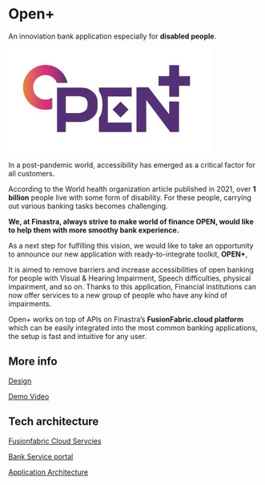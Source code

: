 # Open+

An innoviation bank application especially for **disabled people**.

<img src="./resource/opentofuture.png" alt="open+ log Image."/>

In a post-pandemic world, accessibility has emerged as a critical factor for all customers.  

According to the World health organization article published in 2021, over **1 billion** people live with some form of disability. For these people, carrying out various banking tasks becomes challenging. 

**We, at Finastra, always strive to make world of finance OPEN, would like to help them with more smoothy bank experience.**

As a next step for fulfilling this vision, we would like to take an opportunity to announce our new application with ready-to-integrate toolkit, **OPEN+**, 

It is aimed to remove barriers and increase accessibilities of open banking for people with Visual & Hearing Impairment, Speech difficulties, physical impairment, and so on. Thanks to this application, Financial institutions can now offer services to a new group of people who have any kind of impairments.  

Open+ works on top of APIs on Finastra’s **FusionFabric.cloud platform** which can be easily integrated into the most common banking applications, the setup is fast and intuitive for any user.


## More info
[Design](https://www.figma.com/file/CzHrvNVGyDUd7YdFxD5IwY/OPEN%2B?node-id=0%3A1 
)

[Demo Video]()

## Tech architecture

[Fusionfabric Cloud Servcies](./ffdc-services/README.MD)

[Bank Service portal]()

[Application Architecture]()
